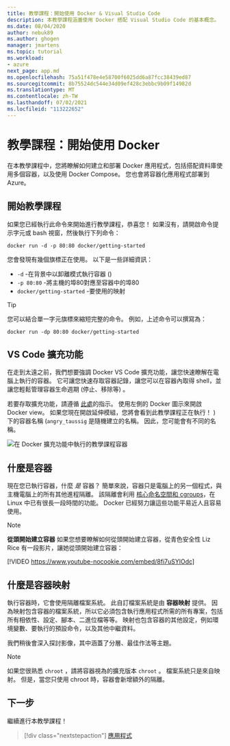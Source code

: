 ```yaml
---
title: 教學課程：開始使用 Docker & Visual Studio Code
description: 本教學課程涵蓋使用 Docker 搭配 Visual Studio Code 的基本概念。
ms.date: 08/04/2020
author: nebuk89
ms.author: ghogen
manager: jmartens
ms.topic: tutorial
ms.workload:
- azure
next_page: app.md
ms.openlocfilehash: 75a51f478e4e58700f6025dd6a87fcc38439ed87
ms.sourcegitcommit: 8b75524dc544e34d09ef428c3ebbc9b09f14982d
ms.translationtype: MT
ms.contentlocale: zh-TW
ms.lasthandoff: 07/02/2021
ms.locfileid: "113222652"
---
```

# <a name="tutorial-get-started-with-docker"></a>教學課程：開始使用 Docker

在本教學課程中，您將瞭解如何建立和部署 Docker 應用程式，包括搭配資料庫使用多個容器，以及使用 Docker Compose。 您也會將容器化應用程式部署到 Azure。

## <a name="start-the-tutorial"></a>開始教學課程

如果您已經執行此命令來開始進行教學課程，恭喜您！  如果沒有，請開啟命令提示字元或 bash 視窗，然後執行下列命令：

```cli
docker run -d -p 80:80 docker/getting-started
```

您會發現有幾個旗標正在使用。 以下是一些詳細資訊：

- `-d` -在背景中以卸離模式執行容器 () 
- `-p 80:80` -將主機的埠80對應至容器中的埠80
- `docker/getting-started` -要使用的映射

> [!TIP]
> 您可以結合單一字元旗標來縮短完整的命令。
> 例如，上述命令可以撰寫為：
>
> ```cli
> docker run -dp 80:80 docker/getting-started
> ```

## <a name="the-vs-code-extension"></a>VS Code 擴充功能

在走到太遠之前，我們想要強調 Docker VS Code 擴充功能，讓您快速瞭解在電腦上執行的容器。 它可讓您快速存取容器記錄，讓您可以在容器內取得 shell，並讓您輕鬆管理容器生命週期 (停止、移除等) 。

若要存取擴充功能，請遵循 [此處](https://code.visualstudio.com/docs/containers/overview)的指示。 使用左側的 Docker 圖示來開啟 Docker view。 如果您現在開啟延伸模組，您將會看到此教學課程正在執行！ ) 下的容器名稱 (`angry_taussig` 是隨機建立的名稱。 因此，您可能會有不同的名稱。

![在 Docker 擴充功能中執行的教學課程容器](media/vs-tutorial-in-extension.png)

## <a name="what-is-a-container"></a>什麼是容器

現在您已執行容器，什麼 *是* 容器？ 簡單來說，容器只是電腦上的另一個程式，與主機電腦上的所有其他進程隔離。 該隔離會利用 [核心命名空間和 cgroups](https://medium.com/@saschagrunert/demystifying-containers-part-i-kernel-space-2c53d6979504)，在 Linux 中已有很長一段時間的功能。 Docker 已經努力讓這些功能平易近人且容易使用。

> [!NOTE]
> **從頭開始建立容器** 如果您想要瞭解如何從頭開始建立容器，從青色安全性 Liz Rice 有一段影片，讓她從頭開始建立容器：
>
> [!VIDEO https://www.youtube-nocookie.com/embed/8fi7uSYlOdc]

## <a name="what-is-a-container-image"></a>什麼是容器映射

執行容器時，它會使用隔離檔案系統。 此自訂檔案系統是由 **容器映射** 提供。 因為映射包含容器的檔案系統，所以它必須包含執行應用程式所需的所有專案，包括所有相依性、設定、腳本、二進位檔等等。 映射也包含容器的其他設定，例如環境變數、要執行的預設命令，以及其他中繼資料。

我們稍後會深入探討影像，其中涵蓋了分層、最佳作法等主題。

> [!NOTE]
> 如果您很熟悉 `chroot` ，請將容器視為的擴充版本 `chroot` 。 檔案系統只是來自映射。 但是，當您只使用 chroot 時，容器會新增額外的隔離。

## <a name="next-steps"></a>下一步

繼續進行本教學課程！

> [!div class="nextstepaction"]
> [應用程式](your-application.md)

